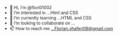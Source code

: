 - 👋 Hi, I’m @flori01002
- 👀 I’m interested in ...Html and CSS
- 🌱 I’m currently learning ...HTML and CSS
- 💞️ I’m looking to collaborate on ...
- 📫 How to reach me ...Florian.xhaferi08@gmail.com

<!---
flori01002/flori01002 is a ✨ special ✨ repository because its `README.md` (this file) appears on your GitHub profile.
You can click the Preview link to take a look at your changes.
--->
